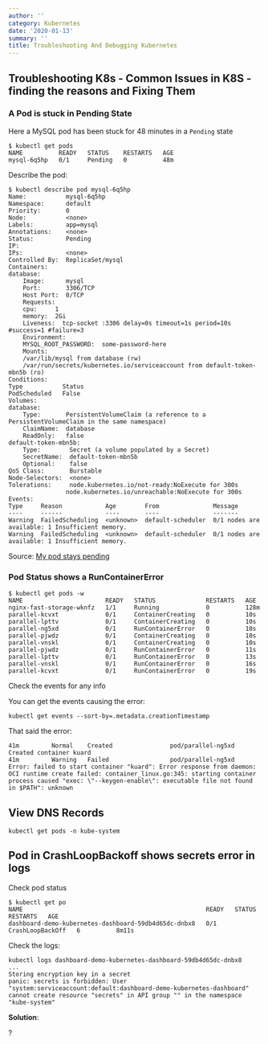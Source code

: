 ```yaml
---
author: ''
category: Kubernetes
date: '2020-01-13'
summary: ''
title: Troubleshooting And Debugging Kubernetes
---
```

## Troubleshooting K8s - Common Issues in K8S - finding the reasons and Fixing Them

### A Pod is stuck in Pending State

Here a MySQL pod has been stuck for 48 minutes in a `Pending` state

    $ kubectl get pods
    NAME          READY   STATUS    RESTARTS   AGE
    mysql-6q5hp   0/1     Pending   0          48m

Describe the pod:

    $ kubectl describe pod mysql-6q5hp
    Name:           mysql-6q5hp
    Namespace:      default
    Priority:       0
    Node:           <none>
    Labels:         app=mysql
    Annotations:    <none>
    Status:         Pending
    IP:             
    IPs:            <none>
    Controlled By:  ReplicaSet/mysql
    Containers:
    database:
        Image:      mysql
        Port:       3306/TCP
        Host Port:  0/TCP
        Requests:
        cpu:     1
        memory:  2Gi
        Liveness:  tcp-socket :3306 delay=0s timeout=1s period=10s #success=1 #failure=3
        Environment:
        MYSQL_ROOT_PASSWORD:  some-password-here
        Mounts:
        /var/lib/mysql from database (rw)
        /var/run/secrets/kubernetes.io/serviceaccount from default-token-mbn5b (ro)
    Conditions:
    Type           Status
    PodScheduled   False 
    Volumes:
    database:
        Type:       PersistentVolumeClaim (a reference to a PersistentVolumeClaim in the same namespace)
        ClaimName:  database
        ReadOnly:   false
    default-token-mbn5b:
        Type:        Secret (a volume populated by a Secret)
        SecretName:  default-token-mbn5b
        Optional:    false
    QoS Class:       Burstable
    Node-Selectors:  <none>
    Tolerations:     node.kubernetes.io/not-ready:NoExecute for 300s
                    node.kubernetes.io/unreachable:NoExecute for 300s
    Events:
    Type     Reason            Age        From               Message
    ----     ------            ----       ----               -------
    Warning  FailedScheduling  <unknown>  default-scheduler  0/1 nodes are available: 1 Insufficient memory.
    Warning  FailedScheduling  <unknown>  default-scheduler  0/1 nodes are available: 1 Insufficient memory.



Source: [My pod stays pending](https://kubernetes.io/docs/tasks/debug-application-cluster/debug-pod-replication-controller/#my-pod-stays-pending)

### Pod Status shows a RunContainerError

    $ kubectl get pods -w
    NAME                       READY   STATUS              RESTARTS   AGE
    nginx-fast-storage-wknfz   1/1     Running             0          128m
    parallel-kcvxt             0/1     ContainerCreating   0          10s
    parallel-lpttv             0/1     ContainerCreating   0          10s
    parallel-ng5xd             0/1     RunContainerError   0          10s
    parallel-pjwdz             0/1     ContainerCreating   0          10s
    parallel-vnskl             0/1     ContainerCreating   0          10s
    parallel-pjwdz             0/1     RunContainerError   0          11s
    parallel-lpttv             0/1     RunContainerError   0          13s
    parallel-vnskl             0/1     RunContainerError   0          16s
    parallel-kcvxt             0/1     RunContainerError   0          19s

Check the events for any info

You can get the events causing the error:

    kubectl get events --sort-by=.metadata.creationTimestamp

That said the error:

    41m         Normal    Created                pod/parallel-ng5xd   Created container kuard
    41m         Warning   Failed                 pod/parallel-ng5xd   Error: failed to start container "kuard": Error response from daemon: OCI runtime create failed: container_linux.go:345: starting container process caused "exec: \"--keygen-enable\": executable file not found in $PATH": unknown

## View DNS Records

    kubectl get pods -n kube-system

## Pod in CrashLoopBackoff shows secrets error in logs

Check pod status

    $ kubectl get po
    NAME                                                   READY   STATUS             RESTARTS   AGE
    dashboard-demo-kubernetes-dashboard-59db4d65dc-dnbx8   0/1     CrashLoopBackOff   6          8m11s

Check the logs:

    kubectl logs dashboard-demo-kubernetes-dashboard-59db4d65dc-dnbx8
    ...
    Storing encryption key in a secret
    panic: secrets is forbidden: User "system:serviceaccount:default:dashboard-demo-kubernetes-dashboard" cannot create resource "secrets" in API group "" in the namespace "kube-system"

**Solution**:

?

